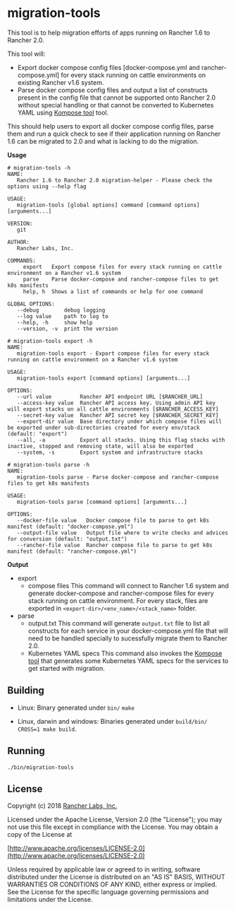 migration-tools
========

This tool is to help migration efforts of apps running on Rancher 1.6 to Rancher 2.0.

This tool will:
- Export docker compose config files [docker-compose.yml and rancher-compose.yml] for every stack running on cattle environments on existing Rancher v1.6 system.
- Parse docker compose config files and output a list of constructs present in the config file that cannot be supported onto Rancher 2.0 without special handling or that cannot be converted to Kubernetes YAML using [Kompose tool](https://github.com/kubernetes/kompose) tool.

This should help users to export all docker compose config files, parse them and run a quick check to see if their application running on Rancher 1.6 can be migrated to 2.0 and what is lacking to do the migration.

**Usage**

```
# migration-tools -h
NAME:
   Rancher 1.6 to Rancher 2.0 migration-helper - Please check the options using --help flag

USAGE:
   migration-tools [global options] command [command options] [arguments...]

VERSION:
   git

AUTHOR:
   Rancher Labs, Inc.

COMMANDS:
     export   Export compose files for every stack running on cattle environment on a Rancher v1.6 system
     parse    Parse docker-compose and rancher-compose files to get k8s manifests
     help, h  Shows a list of commands or help for one command

GLOBAL OPTIONS:
   --debug        debug logging
   --log value    path to log to
   --help, -h     show help
   --version, -v  print the version
```

```
# migration-tools export -h
NAME:
   migration-tools export - Export compose files for every stack running on cattle environment on a Rancher v1.6 system

USAGE:
   migration-tools export [command options] [arguments...]

OPTIONS:
   --url value         Rancher API endpoint URL [$RANCHER_URL]
   --access-key value  Rancher API access key. Using admin API key will export stacks on all cattle environments [$RANCHER_ACCESS_KEY]
   --secret-key value  Rancher API secret key [$RANCHER_SECRET_KEY]
   --export-dir value  Base directory under which compose files will be exported under sub-directories created for every env/stack (default: "export")
   --all, -a           Export all stacks. Using this flag stacks with inactive, stopped and removing state, will also be exported
   --system, -s        Export system and infrastructure stacks
```

```
# migration-tools parse -h
NAME:
   migration-tools parse - Parse docker-compose and rancher-compose files to get k8s manifests

USAGE:
   migration-tools parse [command options] [arguments...]

OPTIONS:
   --docker-file value   Docker compose file to parse to get k8s manifest (default: "docker-compose.yml")
   --output-file value   Output file where to write checks and advices for conversion (default: "output.txt")
   --rancher-file value  Rancher compose file to parse to get k8s manifest (default: "rancher-compose.yml")
```

**Output**

* export
    - compose files
        This command will connect to Rancher 1.6 system and generate docker-compose and rancher-compose files for every stack running on cattle environment. For every stack, files are exported in `<export-dir>/<env_name>/<stack_name>` folder.
* parse
    - output.txt
		This command will generate `output.txt` file to list all constructs for each service in your docker-compose.yml file that will need to be handled specially to sucessfully migrate them to Rancher 2.0.
    - Kubernetes YAML specs
		This command also invokes the [Kompose tool](https://github.com/kubernetes/kompose) that generates some Kubernetes YAML specs for the services to get started with migration.


## Building

* Linux: Binary generated under `bin/`
  `make`

* Linux, darwin and windows: Binaries generated under `build/bin/`
  `CROSS=1 make build`.

## Running

`./bin/migration-tools`

## License
Copyright (c) 2018 [Rancher Labs, Inc.](http://rancher.com)

Licensed under the Apache License, Version 2.0 (the "License");
you may not use this file except in compliance with the License.
You may obtain a copy of the License at

[http://www.apache.org/licenses/LICENSE-2.0](http://www.apache.org/licenses/LICENSE-2.0)

Unless required by applicable law or agreed to in writing, software
distributed under the License is distributed on an "AS IS" BASIS,
WITHOUT WARRANTIES OR CONDITIONS OF ANY KIND, either express or implied.
See the License for the specific language governing permissions and
limitations under the License.
